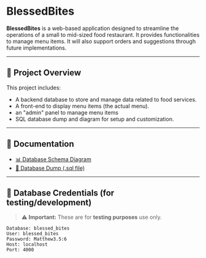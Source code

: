 # BlessedBites

**BlessedBites** is a web-based application designed to streamline the operations of a small to mid-sized food restaurant. It provides functionalities to manage menu items.  It will also support orders and suggestions through future implementations.

---

## 📌 Project Overview

This project includes:
- A backend database to store and manage data related to food services.
- A front-end to display menu items (the actual menu).
- an "admin" panel to manage menu items
- SQL database dump and diagram for setup and customization.

---

## 📂 Documentation

- [📊 Database Schema Diagram](documentation/BlessedBites.png)
- [💾 Database Dump (.sql file)](documentation/blessed_bites_dump.sql)

---

## 🔐 Database Credentials (for testing/development)

> ⚠️ **Important:** These are for **testing purposes** use only.

```text
Database: blessed_bites
User: blessed_bites
Password: Matthew3.5:6
Host: localhost
Port: 4000

